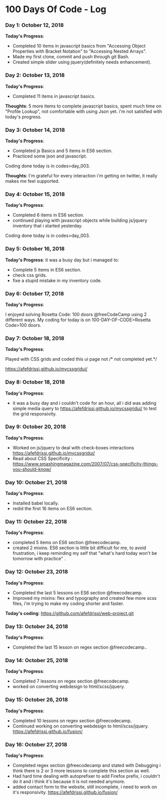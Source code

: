 # 100 Days Of Code - Log


### Day 1: October 12, 2018
**Today's Progress**:
- Completed 10 items in javascript basics from "Accessing Object Properties with Bracket Notation" to "Accessing Nested Arrays".
- Made my first clone, commit and push through git Bash.
- Created simple slider using jquery(definitely needs enhancement).
### Day 2: October 13, 2018
**Today's Progress**:
- Completed 11 items in javascript basics.

**Thoughts**:
5 more items to complete javascript basics, spent much time on "Profile Lookup", not comfortable with using Json yet. i'm not satisfied with today's progress.

### Day 3: October 14, 2018
**Today's Progress**:
- Completed js Basics and 5 items in ES6 section.
- Practiced some json and javascript.

Coding done today is in codes>day_003.

**Thoughts**:
I'm grateful for every interaction i'm getting on twitter, it really makes me feel supported.

### Day 4: October 15, 2018
**Today's Progress**:
- Completed 6 items in ES6 section.
- continued playing with javascript objects while building js/jquery inventory that i started yesterday.

Coding done today is in codes>day_003.

### Day 5: October 16, 2018
**Today's Progress**: 
it was a busy day but i managed to:
- Complete 5 items in ES6 section.
- check css grids.
- fixe a stupid mistake in my inventory code.

### Day 6: October 17, 2018
**Today's Progress**: 

I enjoyed solving Rosetta Code: 100 doors @freeCodeCamp using 2 different ways.
My coding for today is on 100-DAY-OF-CODE>Rosetta Code>100 doors.

### Day 7: October 18, 2018
**Today's Progress**: 

Played with CSS grids and coded this ui page not /* not completed yet.*/

https://afefdrissi.github.io/mycssgridui/ 

### Day 8: October 18, 2018
**Today's Progress**: 
- it was a busy day and i couldn't code for an hour, all i did was adding simple media query to https://afefdrissi.github.io/mycssgridui/ to test the grid responsivity.

### Day 9: October 20, 2018
**Today's Progress**: 
- Worked on js/jquery to deal with check-boxes interactions
 https://afefdrissi.github.io/mycssgridui/
- Read about CSS Specificity : https://www.smashingmagazine.com/2007/07/css-specificity-things-you-should-know/

### Day 10: October 21, 2018
**Today's Progress**: 
- Installed babel locally.
- redid the first 16 items on ES6 section.

### Day 11: October 22, 2018
**Today's Progress**:
- completed 5 items on ES6 section @freecodecamp.
- created 2 mixins.
ES6 section is little bit difficult for me, to avoid frustration, i keep reminding my self that "what's hard today won't be tomorrow with practice" .
### Day 12: October 23, 2018
**Today's Progress**:
- Completed the last 5 lessons on ES6 section @freecodecamp.
- Improved my mixins: flex and typography and created few more scss files, i'm trying to  make my coding shorter and faster.

**Today's coding**:
https://github.com/afefdrissi/web-project.git

### Day 13: October 24, 2018
**Today's Progress**:
- Completed the last 15 lesson on regex section @freecodecamp..
### Day 14: October 25, 2018
**Today's Progress**:
- Completed 7 lessons on regex section @freecodecamp.
- worked on converting webdesign to html/scss/jquery.
### Day 15: October 26, 2018
**Today's Progress**:
- Completed 10 lessons on regex section @freecodecamp.
- Continued working on converting webdesign to html/scss/jquery.
https://afefdrissi.github.io/fusion/
### Day 16: October 27, 2018
**Today's Progress**:
- Completed regex section @freecodecamp and stated with Debugging i think there is 2 or 3 more lessons to complete this section as well.
- Had hard time dealing with autoprefixer to add Firefox prefix, i couldn't do it and i think it's because it is not needed anymore.
- added contact form to the website, still incomplete, i need to work on it's responsivity.
https://afefdrissi.github.io/fusion/


  



